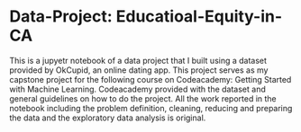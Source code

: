 # Data-Project: Educatioal-Equity-in-CA
This is a jupyetr notebook of a data project that I built using a dataset provided by OkCupid, an online dating app. This project serves as my capstone project for the following course on Codeacademy: Getting Started with Machine Learning. Codeacademy provided with the dataset and general guidelines on how to do the project. All the work reported in the notebook including the problem definition, cleaning, reducing and preparing the data and the exploratory data analysis is original.   
